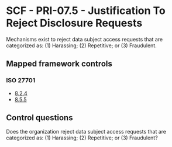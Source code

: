 # SCF - PRI-07.5 - Justification To Reject Disclosure Requests
Mechanisms exist to reject data subject access requests that are categorized as:
(1) Harassing; 
(2) Repetitive; or
(3) Fraudulent.
## Mapped framework controls
### ISO 27701
- [8.2.4](../iso27701/824.md)
- [8.5.5](../iso27701/855.md)
  
## Control questions
Does the organization reject data subject access requests that are categorized as:
 (1) Harassing; 
 (2) Repetitive; or
 (3) Fraudulent?
  